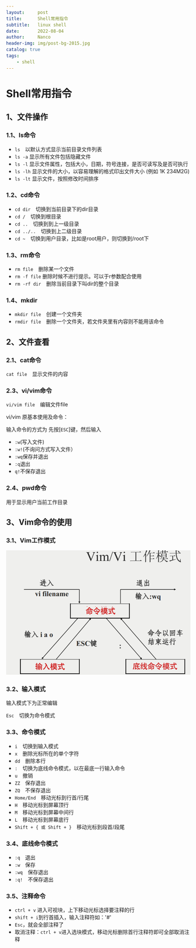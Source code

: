```yaml
---
layout:     post
title:      Shell常用指令
subtitle:   linux shell
date:       2022-08-04
author:     Nanco
header-img: img/post-bg-2015.jpg
catalog: true
tags:
    - shell
---
```


# Shell常用指令

## 1、文件操作
### 1.1、ls命令
- `ls`　以默认方式显示当前目录文件列表
- `ls -a`  显示所有文件包括隐藏文件
- `ls -l` 显示文件属性，包括大小，日期，符号连接，是否可读写及是否可执行
- `ls -lh` 显示文件的大小，以容易理解的格式印出文件大小 (例如 1K 234M2G)
- `ls -lt` 显示文件，按照修改时间排序

### 1.2、cd命令
- `cd dir`　切换到当前目录下的dir目录
- `cd /`　切换到根目录
- `cd ..`　切换到到上一级目录
- `cd ../..`　切换到上二级目录
- `cd ~`　切换到用户目录，比如是root用户，则切换到/root下

### 1.3、rm命令
- `rm file`　删除某一个文件
- `rm -f file` 删除时候不进行提示。可以于r参数配合使用
- `rm -rf dir`　删除当前目录下叫dir的整个目录

### 1.4、mkdir
- `mkdir file`　创建一个文件夹
- `rmdir file`　删除一个文件夹，若文件夹里有内容则不能用该命令

## 2、文件查看
### 2.1、cat命令
`cat file`　显示文件的内容

### 2.3、vi/vim命令
`vi/vim file`　编辑文件file

vi/vim 原基本使用及命令：

输入命令的方式为
先按[`ESC`]键，然后输入
- `:w`(写入文件)
- `:w!`(不询问方式写入文件）
- `:wq`保存并退出
- `:q`退出
- `q!`不保存退出

### 2.4、pwd命令
用于显示用户当前工作目录

## 3、Vim命令的使用

### 3.1、Vim工作模式

![mode](/img/linux/shell.jpg)

### 3.2、输入模式
输入模式下为正常编辑

`Esc`　切换为命令模式

### 3.3、命令模式
- `i`　切换到输入模式
- `x`　删除光标所在的单个字符
- `dd`　删除本行
- `:`　切换为底线命令模式，以在最底一行输入命令
- `u`　撤销
- `ZZ`　保存退出
- `ZQ`　不保存退出
- `Home/End`　移动光标到行首/行尾
- `H`　移动光标到屏幕顶行
- `M`　移动光标到屏幕中间行
- `L`　移动光标到屏幕底行
- `Shift + { 或 Shift + }`　移动光标到段首/段尾

### 3.4、底线命令模式
- `:q`　退出
- `:w`　保存
- `:wq`　保存退出
- `:q!`　不保存退出

### 3.5、注释命令
- `ctrl + v` 进入可视块，上下移动光标选择要注释的行
- `shift + i`到行首插入，输入注释符如：'#'
- `Esc`，就会全部注释了
- 取消注释：`ctrl + v`进入选块模式，移动光标删除首行注释符即可全部取消注释